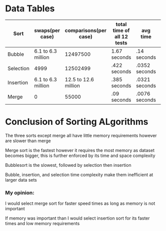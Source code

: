 # Data Tables
| Sort | swaps(per case) |comparisons(per case) | total time of all 12 tests | avg time | highest time | lowest time | 
| ---- | --------------- | -------------------- | -------------------------- | -------- | ------------ | ----------- |
| Bubble | 6.1 to 6.3 million | 12497500 | 1.67 seconds | .14 seconds | .236 seconds | .124 seconds | 
| Selection | 4999 | 12502499 | .422 seconds | .0352 seconds | .0618 seconds | .0279 seconds |
| Insertion | 6.1 to 6.3 million | 12.5 to 12.6 million | .385 seconds | .0321 seconds | .0638 seconds | .0269 seconds|
| Merge | 0 | 55000 |.09 seconds | .0076 seconds | .0259 seconds | .00299 seconds |
# Conclusion of Sorting ALgorithms
The three sorts except merge all have little memory requirements however are slower than merge

Merge sort is the fastest however it requires the most memory as dataset becomes bigger, this is further enforced by its time and space complexity  

Bubblesort is the slowest, followed by selection then insertion

Bubble, insertion, and selection time complexity make them inefficient at larger data sets

### My opinion: 
I would select merge sort for faster speed times as long as memory is not important

If memory was important than I would select insertion sort for its faster times and low memory requirements
